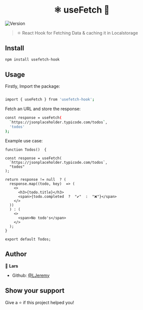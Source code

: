 <h1  align="center">⚛️ useFetch 👋</h1>
<p>
<img  alt="Version"  src="https://img.shields.io/badge/version-0.1-blue.svg?cacheSeconds=2592000"  />
</p>

> ⚛️ React Hook for Fetching Data & caching it in Localstorage

## Install

```sh
npm install usefetch-hook
```

## Usage

Firstly, Import the package:

```sh

import { useFetch } from 'usefetch-hook';

```

Fetch an URL and store the response:

```sh
const response = useFetch(
  `https://jsonplaceholder.typicode.com/todos`,
  'todos'
);
```

Example use case:

```
function Todos()  {

const response = useFetch(
  `https://jsonplaceholder.typicode.com/todos`,
  "todos"
);

return response != null  ? (
  response.map((todo, key)  => (
    <>
      <h3>{todo.title}</h3>
      <span>{todo.completed  ?  "✔️"  :  "❌"}</span>
    </>
  ))
  ) : (
    <>
      <span>No todo's</span>
    </>
  );
}

export default Todos;
```

## Author

👤 **Lars**

- Github: [@LJeremy](https://github.com/LJeremy)

## Show your support

Give a ⭐️ if this project helped you!
